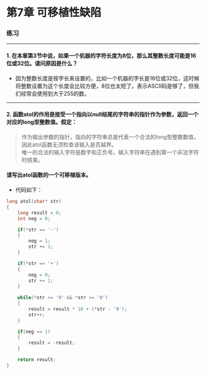# 第7章 可移植性缺陷

### 练习

---
#### 1. 在本章第3节中说，如果一个机器的字符长度为8位，那么其整数长度可能是16位或32位。请问原因是什么？
* 因为整数长度是按字长来设置的，比如一个机器的字长是16位或32位，这时候将整数设置为这个长度会比较方便，8位也太短了。表示ASCII码是够了，但我们经常会使用到大于255的数。

---
#### 2. 函数atol的作用是接受一个指向以null结尾的字符串的指针作为参数，返回一个对应的long型整数值。假定：
> 作为输出参数的指针，指向的字符串总是代表一个合法的long型整数数值，因此atol函数无须检查该输入是否越界。  
> 唯一的合法的输入字符是数字和正负号。输入字符串在遇到第一个非法字符时结束。
#### 请写出atol函数的一个可移植版本。
* 代码如下：
``` c
long atol(char* str)
{
    long result = 0;
    int neg = 0;

    if(*str == '-')
    {
        neg = 1;
        str += 1;
    }

    if(*str == '+')
    {
        neg = 0;
        str += 1;
    }
    
    while(*str <= '9' && *str >= '0')
    {
        result = result * 10 + (*str - '0');
        str++;
    }

    if(neg == 1)
    {
        result = -result;
    }

    return result;
}
```